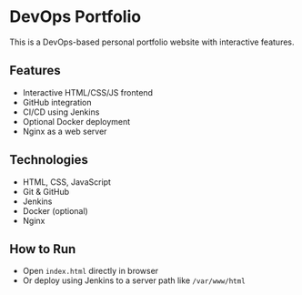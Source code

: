 # DevOps Portfolio

This is a DevOps-based personal portfolio website with interactive features.

## Features
- Interactive HTML/CSS/JS frontend
- GitHub integration
- CI/CD using Jenkins
- Optional Docker deployment
- Nginx as a web server

## Technologies
- HTML, CSS, JavaScript
- Git & GitHub
- Jenkins
- Docker (optional)
- Nginx

## How to Run
- Open `index.html` directly in browser
- Or deploy using Jenkins to a server path like `/var/www/html`



